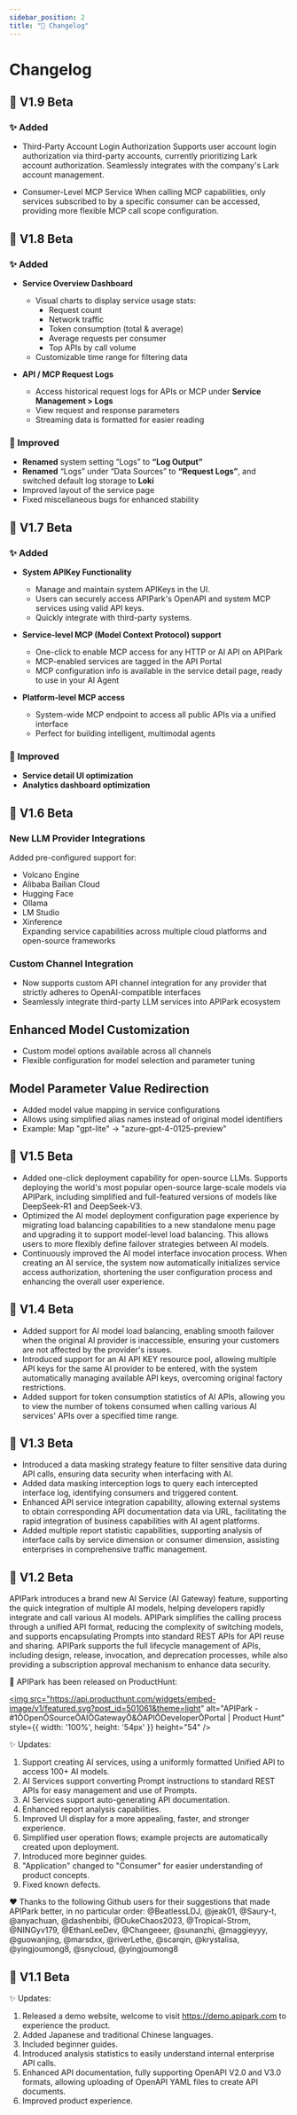 ```yaml
---
sidebar_position: 2
title: "📜 Changelog"
---
```


# Changelog
## 🎉 V1.9 Beta
### ✨ Added
- Third-Party Account Login Authorization
Supports user account login authorization via third-party accounts, currently prioritizing Lark account authorization. Seamlessly integrates with the company's Lark account management.

- Consumer-Level MCP Service
When calling MCP capabilities, only services subscribed to by a specific consumer can be accessed, providing more flexible MCP call scope configuration.

## 🎉 V1.8 Beta
### ✨ Added
- **Service Overview Dashboard**
  - Visual charts to display service usage stats:
    - Request count
    - Network traffic
    - Token consumption (total & average)
    - Average requests per consumer
    - Top APIs by call volume
  - Customizable time range for filtering data

- **API / MCP Request Logs**
  - Access historical request logs for APIs or MCP under **Service Management > Logs**
  - View request and response parameters
  - Streaming data is formatted for easier reading

### 🎨 Improved

- **Renamed** system setting “Logs” to **“Log Output”**
- **Renamed** “Logs” under “Data Sources” to **“Request Logs”**, and switched default log storage to **Loki**
- Improved layout of the service page
- Fixed miscellaneous bugs for enhanced stability

## 🎉 V1.7 Beta
### ✨ Added
- **System APIKey Functionality**
  - Manage and maintain system APIKeys in the UI.
  - Users can securely access APIPark's OpenAPI and system MCP services using valid API keys.
  - Quickly integrate with third-party systems.
- **Service-level MCP (Model Context Protocol) support**
  - One-click to enable MCP access for any HTTP or AI API on APIPark  
  - MCP-enabled services are tagged in the API Portal  
  - MCP configuration info is available in the service detail page, ready to use in your AI Agent

- **Platform-level MCP access**
  - System-wide MCP endpoint to access all public APIs via a unified interface
  - Perfect for building intelligent, multimodal agents
### 🎨 Improved
- **Service detail UI optimization**
- **Analytics dashboard optimization**  
## 🎉 V1.6 Beta
### New LLM Provider Integrations
Added pre-configured support for:
- Volcano Engine
- Alibaba Bailian Cloud 
- Hugging Face
- Ollama
- LM Studio
- Xinference  
Expanding service capabilities across multiple cloud platforms and open-source frameworks

### Custom Channel Integration
- Now supports custom API channel integration for any provider that strictly adheres to OpenAI-compatible interfaces
- Seamlessly integrate third-party LLM services into APIPark ecosystem

## Enhanced Model Customization
- Custom model options available across all channels
- Flexible configuration for model selection and parameter tuning

## Model Parameter Value Redirection
- Added model value mapping in service configurations
- Allows using simplified alias names instead of original model identifiers
- Example: Map "gpt-lite" → "azure-gpt-4-0125-preview"

## 🎉 V1.5 Beta
- Added one-click deployment capability for open-source LLMs. Supports deploying the world's most popular open-source large-scale models via APIPark, including simplified and full-featured versions of models like DeepSeek-R1 and DeepSeek-V3.
- Optimized the AI model deployment configuration page experience by migrating load balancing capabilities to a new standalone menu page and upgrading it to support model-level load balancing. This allows users to more flexibly define failover strategies between AI models.
- Continuously improved the AI model interface invocation process. When creating an AI service, the system now automatically initializes service access authorization, shortening the user configuration process and enhancing the overall user experience.


## 🎉 V1.4 Beta

- Added support for AI model load balancing, enabling smooth failover when the original AI provider is inaccessible, ensuring your customers are not affected by the provider's issues.
- Introduced support for an AI API KEY resource pool, allowing multiple API keys for the same AI provider to be entered, with the system automatically managing available API keys, overcoming original factory restrictions.
- Added support for token consumption statistics of AI APIs, allowing you to view the number of tokens consumed when calling various AI services' APIs over a specified time range.

## 🎉 V1.3 Beta

- Introduced a data masking strategy feature to filter sensitive data during API calls, ensuring data security when interfacing with AI.
- Added data masking interception logs to query each intercepted interface log, identifying consumers and triggered content.
- Enhanced API service integration capability, allowing external systems to obtain corresponding API documentation data via URL, facilitating the rapid integration of business capabilities with AI agent platforms.
- Added multiple report statistic capabilities, supporting analysis of interface calls by service dimension or consumer dimension, assisting enterprises in comprehensive traffic management.

## 🎉 V1.2 Beta
APIPark introduces a brand new AI Service (AI Gateway) feature, supporting the quick integration of multiple AI models, helping developers rapidly integrate and call various AI models. APIPark simplifies the calling process through a unified API format, reducing the complexity of switching models, and supports encapsulating Prompts into standard REST APIs for API reuse and sharing. APIPark supports the full lifecycle management of APIs, including design, release, invocation, and deprecation processes, while also providing a subscription approval mechanism to enhance data security.

🦄 APIPark has been released on ProductHunt:

<a href="https://www.producthunt.com/posts/apipark?embed=true&utm_source=badge-featured&utm_medium=badge&utm_souce=badge-apipark" target="_blank" rel="noopener"><img src="https://api.producthunt.com/widgets/embed-image/v1/featured.svg?post_id=501061&theme=light" alt="APIPark - &#0035;1&#00332;Open&#00332;Source&#00332;AI&#00332;Gateway&#00332;&#0038;&#00332;API&#00332;Developer&#00332;Portal | Product Hunt" style={{ width: '100%', height: '54px' }}  height="54" /></a>


✨ Updates:
1. Support creating AI services, using a uniformly formatted Unified API to access 100+ AI models.
2. AI Services support converting Prompt instructions to standard REST APIs for easy management and use of Prompts.
3. AI Services support auto-generating API documentation.
4. Enhanced report analysis capabilities.
5. Improved UI display for a more appealing, faster, and stronger experience.
6. Simplified user operation flows; example projects are automatically created upon deployment.
7. Introduced more beginner guides.
8. "Application" changed to "Consumer" for easier understanding of product concepts.
9. Fixed known defects.

❤️ Thanks to the following Github users for their suggestions that made APIPark better, in no particular order:
@BeatlessLDJ, @jeak01, @Saury-t, @anyachuan, @dashenbibi, @DukeChaos2023, @Tropical-Strom, @NINGyv179, @EthanLeeDev, @Changeeer, @sunanzhi, @maggieyyy, @guowanjing, @marsdxx, @riverLethe, @scarqin, @krystalisa, @yingjoumong8, @snycloud, @yingjoumong8


## 🎉 V1.1 Beta
✨ Updates:
1. Released a demo website, welcome to visit https://demo.apipark.com to experience the product.
2. Added Japanese and traditional Chinese languages.
3. Included beginner guides.
4. Introduced analysis statistics to easily understand internal enterprise API calls.
5. Enhanced API documentation, fully supporting OpenAPI V2.0 and V3.0 formats, allowing uploading of OpenAPI YAML files to create API documents.
6. Improved product experience.